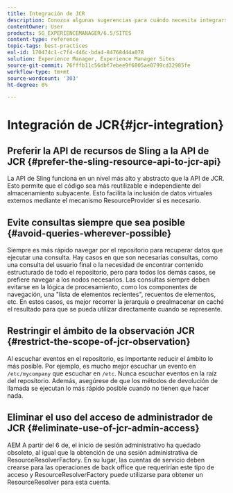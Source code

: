 ```yaml
---
title: Integración de JCR
description: Conozca algunas sugerencias para cuándo necesita integrarse con Adobe Experience Manager en el nivel JCR.
contentOwner: User
products: SG_EXPERIENCEMANAGER/6.5/SITES
content-type: reference
topic-tags: best-practices
exl-id: 170474c1-c7f4-446c-bda4-84768d44a078
solution: Experience Manager, Experience Manager Sites
source-git-commit: 76fffb11c56dbf7ebee9f6805ae0799cd32985fe
workflow-type: tm+mt
source-wordcount: '303'
ht-degree: 0%

---
```


# Integración de JCR{#jcr-integration}

## Preferir la API de recursos de Sling a la API de JCR {#prefer-the-sling-resource-api-to-jcr-api}

La API de Sling funciona en un nivel más alto y abstracto que la API de JCR. Esto permite que el código sea más reutilizable e independiente del almacenamiento subyacente. Esto facilita la inclusión de datos virtuales externos mediante el mecanismo ResourceProvider si es necesario.

## Evite consultas siempre que sea posible {#avoid-queries-wherever-possible}

Siempre es más rápido navegar por el repositorio para recuperar datos que ejecutar una consulta. Hay casos en que son necesarias consultas, como una consulta del usuario final o la necesidad de encontrar contenido estructurado de todo el repositorio, pero para todos los demás casos, se prefiere navegar a los nodos necesarios. Las consultas siempre deben evitarse en la lógica de procesamiento, como los componentes de navegación, una &quot;lista de elementos recientes&quot;, recuentos de elementos, etc. En estos casos, es mejor recorrer la jerarquía o prealmacenar en caché el resultado para que se pueda utilizar directamente cuando se represente.

## Restringir el ámbito de la observación JCR {#restrict-the-scope-of-jcr-observation}

Al escuchar eventos en el repositorio, es importante reducir el ámbito lo más posible. Por ejemplo, es mucho mejor escuchar un evento en `/etc/mycompany` que escuchar en `/etc`. Nunca escuchar eventos en la raíz del repositorio. Además, asegúrese de que los métodos de devolución de llamada se ejecutan lo más rápido posible cuando no tienen que hacer nada.

## Eliminar el uso del acceso de administrador de JCR {#eliminate-use-of-jcr-admin-access}

AEM A partir del 6 de, el inicio de sesión administrativo ha quedado obsoleto, al igual que la obtención de una sesión administrativa de ResourceResolverFactory. En su lugar, las cuentas de servicio deben crearse para las operaciones de back office que requerirían este tipo de acceso y ResourceResolverFactory puede utilizarse para obtener un ResourceResolver para esta cuenta.
